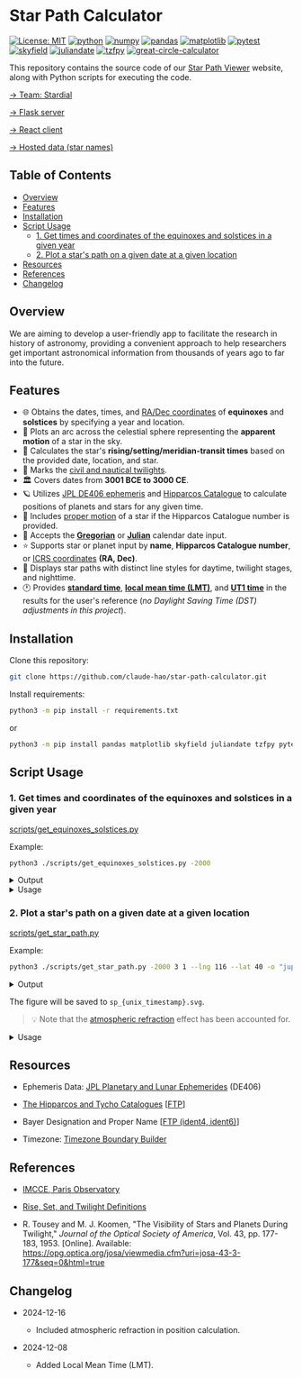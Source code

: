 # Star Path Calculator

[![License: MIT](https://img.shields.io/badge/License-MIT-yellow.svg)](./LICENSE)
[![python](https://img.shields.io/badge/Python-3.10,_3.11-3776AB?logo=python&logoColor=white)](https://www.python.org) [![numpy](https://img.shields.io/badge/Numpy-2.0.1-013243?logo=numpy&logoColor=white)](https://numpy.org) [![pandas](https://img.shields.io/badge/Pandas-2.2.2-150458?logo=Pandas&logoColor=white)](https://pandas.pydata.org) [![matplotlib](https://img.shields.io/badge/Matplotlib-3.9.1.post1-12557C)](https://matplotlib.org) [![pytest](https://img.shields.io/badge/pytest-8.3.4-0A9EDC)](https://pytest.org/) [![skyfield](https://img.shields.io/badge/Skyfield-1.49-BD9354)](https://rhodesmill.org/skyfield) [![juliandate](https://img.shields.io/badge/Juliandate-1.0.4-BD9354)](https://pypi.org/project/juliandate) [![tzfpy](https://img.shields.io/badge/tzfpy-0.15.5-blue)](https://github.com/ringsaturn/tzfpy) [![great-circle-calculator](https://img.shields.io/badge/Great_Circle_Calculator-1.3.1-brightgreen)](https://github.com/seangrogan/great_circle_calculator)

This repository contains the source code of our [Star Path Viewer](https://star-path-viewer.pages.dev/) website, along with Python scripts for executing the code.

[→ Team: Stardial](https://github.com/stardial-astro)

[→ Flask server](https://github.com/lydiazly/star-path-calculator-flask)

[→ React client](https://github.com/stardial-astro/star-path-viewer)

[→ Hosted data (star names)](https://github.com/stardial-astro/star-path-data)

## Table of Contents<!-- omit in toc -->

- [Overview](#overview)
- [Features](#features)
- [Installation](#installation)
- [Script Usage](#script-usage)
  - [1. Get times and coordinates of the equinoxes and solstices in a given year](#1-get-times-and-coordinates-of-the-equinoxes-and-solstices-in-a-given-year)
  - [2. Plot a star's path on a given date at a given location](#2-plot-a-stars-path-on-a-given-date-at-a-given-location)
- [Resources](#resources)
- [References](#references)
- [Changelog](#changelog)

## Overview

We are aiming to develop a user-friendly app to facilitate the research in history of astronomy, providing a convenient approach to help researchers get important astronomical information from thousands of years ago to far into the future.

## Features

- :globe_with_meridians: Obtains the dates, times, and [RA/Dec coordinates](https://en.wikipedia.org/wiki/Equatorial_coordinate_system) of **equinoxes** and **solstices** by specifying a year and location.
- :dizzy: Plots an arc across the celestial sphere representing the **apparent motion** of a star in the sky.
- :sunrise: Calculates the star's **rising/setting/meridian-transit times** based on the provided date, location, and star.
- :sunrise_over_mountains: Marks the [civil and nautical twilights](https://en.wikipedia.org/wiki/Twilight).
- :classical_building: Covers dates from **3001 BCE to 3000 CE**.
- :ringed_planet: Utilizes [JPL DE406 ephemeris](https://ssd.jpl.nasa.gov/planets/eph_export.html) and [Hipparcos Catalogue](https://www.cosmos.esa.int/web/hipparcos/home) to calculate positions of planets and stars for any given time.
- :telescope: Includes [proper motion](https://en.wikipedia.org/wiki/Proper_motion) of a star if the Hipparcos Catalogue number is provided.
- :calendar: Accepts the **[Gregorian](https://en.wikipedia.org/wiki/Gregorian_calendar)** or **[Julian](https://en.wikipedia.org/wiki/Julian_calendar)** calendar date input.
- :star: Supports star or planet input by **name**, **Hipparcos Catalogue number**, or [ICRS coordinates](https://en.wikipedia.org/wiki/International_Celestial_Reference_System_and_its_realizations) **(RA, Dec)**.
- :night_with_stars: Displays star paths with distinct line styles for daytime, twilight stages, and nighttime.
- :clock1: Provides **[standard time](https://en.wikipedia.org/wiki/Standard_time)**, **[local mean time (LMT)](https://en.wikipedia.org/wiki/Local_mean_time)**, and **[UT1 time](https://en.wikipedia.org/wiki/Universal_Time)** in the results for the user's reference (*no Daylight Saving Time (DST) adjustments in this project*).

## Installation

Clone this repository:

```sh
git clone https://github.com/claude-hao/star-path-calculator.git
```

Install requirements:

```sh
python3 -m pip install -r requirements.txt
```

or

```sh
python3 -m pip install pandas matplotlib skyfield juliandate tzfpy pytest
```

## Script Usage

### 1. Get times and coordinates of the equinoxes and solstices in a given year

[scripts/get_equinoxes_solstices.py](./scripts/get_equinoxes_solstices.py)

Example:

```bash
python3 ./scripts/get_equinoxes_solstices.py -2000
```

<details>
<summary>Output</summary>

```text
Dates, times, and ICRS coordinates (J2000) of the equinoxes and solstices in 2001 BCE:

[Vernal Equinox]   -2000-03-21 04:40:19.602 (UT1)
                   ra = 52.962, dec = 19.517

[Summer Solstice]  -2000-06-23 11:32:34.141 (UT1)
                   ra = 147.791, dec = 13.371

[Autumnal Equinox] -2000-09-22 05:50:58.094 (UT1)
                   ra = 232.955, dec = -19.515

[Winter Solstice]  -2000-12-19 15:18:26.852 (UT1)
                   ra = 327.784, dec = -13.373
```

</details>

<details>
<summary>Usage</summary>

```text
usage: python3 get_equinoxes_solstices.py [-h] [year]

Specify a year to obtain the dates, times, and coordinates in RA and Dec of the equinoxes and solstices in that year.

positional arguments:
  year        int, 0 is 1 BCE (default: this year)

options:
  -h, --help  show this help message and exit

year range:
  -3000-01-29 – 3000-05-06 (Gregorian)
examples:
  # The current year:
  python3 get_equinoxes_solstices.py

  # The equinoxes and solstices of 2001 BCE:
  python3 get_equinoxes_solstices.py -2000
```

</details>

### 2. Plot a star's path on a given date at a given location

[scripts/get_star_path.py](./scripts/get_star_path.py)

Example:

```bash
python3 ./scripts/get_star_path.py -2000 3 1 --lng 116 --lat 40 -o "jupiter"
```

<details>
<summary>Output</summary>

```text
[Date (Gregorian)] 1 Mar 2001 BCE
[Location]         lat/lng = 40.000/116.000
[Celestial Object] Jupiter

[Point Details]
D1:
  alt = 17.774
  az  = 146.437
  time_standard   (Gregorian) = -2000-03-01T05:54:05+08:00
  time_local_mean (Gregorian) = -2000-03-01T05:38:05
  time_ut1        (Gregorian) = -2000-02-29T21:54:05
  time_standard   (Julian)    = -2000-03-18T05:54:05+08:00
  time_local_mean (Julian)    = -2000-03-18T05:38:05
  time_ut1        (Julian)    = -2000-03-17T21:54:05
D2:
  alt = 20.787
  az  = 153.305
  time_standard   (Gregorian) = -2000-03-01T06:25:25+08:00
  time_local_mean (Gregorian) = -2000-03-01T06:09:25
  time_ut1        (Gregorian) = -2000-02-29T22:25:25
  time_standard   (Julian)    = -2000-03-18T06:25:25+08:00
  time_local_mean (Julian)    = -2000-03-18T06:09:25
  time_ut1        (Julian)    = -2000-03-17T22:25:25
D3:
  alt = 22.868
  az  = 159.596
  time_standard   (Gregorian) = -2000-03-01T06:52:35+08:00
  time_local_mean (Gregorian) = -2000-03-01T06:36:35
  time_ut1        (Gregorian) = -2000-02-29T22:52:35
  time_standard   (Julian)    = -2000-03-18T06:52:35+08:00
  time_local_mean (Julian)    = -2000-03-18T06:36:35
  time_ut1        (Julian)    = -2000-03-17T22:52:35
R:
  alt = -0.000
  az  = 122.000
  time_standard   (Gregorian) = -2000-03-01T03:41:22+08:00
  time_local_mean (Gregorian) = -2000-03-01T03:25:22
  time_ut1        (Gregorian) = -2000-02-29T19:41:22
  time_standard   (Julian)    = -2000-03-18T03:41:22+08:00
  time_local_mean (Julian)    = -2000-03-18T03:25:22
  time_ut1        (Julian)    = -2000-03-17T19:41:22
T:
  alt = 25.682
  az  = 180.000
  time_standard   (Gregorian) = -2000-03-01T08:15:01+08:00
  time_local_mean (Gregorian) = -2000-03-01T07:59:01
  time_ut1        (Gregorian) = -2000-03-01T00:15:01
  time_standard   (Julian)    = -2000-03-18T08:15:01+08:00
  time_local_mean (Julian)    = -2000-03-18T07:59:01
  time_ut1        (Julian)    = -2000-03-18T00:15:01
S:
  alt = -0.000
  az  = 238.003
  time_standard   (Gregorian) = -2000-03-01T12:48:40+08:00
  time_local_mean (Gregorian) = -2000-03-01T12:32:40
  time_ut1        (Gregorian) = -2000-03-01T04:48:40
  time_standard   (Julian)    = -2000-03-18T12:48:40+08:00
  time_local_mean (Julian)    = -2000-03-18T12:32:40
  time_ut1        (Julian)    = -2000-03-18T04:48:40
```

</details>

The figure will be saved to `sp_{unix_timestamp}.svg`.

> :bulb: Note that the [atmospheric refraction](https://en.wikipedia.org/wiki/Atmospheric_refraction) effect has been accounted for.

<details>
<summary>Usage</summary>

```text
usage: python3 get_star_path.py [-h] [--lat float] [--lng float] [-o str] [-j] [--name] [year] [month] [day]

Specify a local date, location, and celestial object to draw the star path. Daylight Saving Time (DST) is ignored.

positional arguments:
  year                  int, 0 is 1 BCE (default: this year)
  month                 e.g., January|Jan|1 (default: this month, or January if the year is provided)
  day                   int (default: today, or 1 if the year is provided)

options:
  -h, --help            show this help message and exit
  --lat float           latitude in decimal degrees (default: 39.9042)
  --lng float, --lon float
                        longitude in decimal degrees (default: 116.4074)
  -o str, --obj str     planet name, Hipparcos Catalogue number, or the ICRS coordinates in the format 'ra,dec' (default: Mars)
  -j, --julian          use Julian calendar (default: Gregorian calendar)
  --name                print the proper name or the Bayer designation, if available (default: False)

date range:
  -3000-01-29 – 3000-05-06 (Gregorian)
examples:
  # Plot the star path of Mars:
  python3 get_star_path.py -o mars

  # Plot the star path of Vega by giving its Hipparcos Catalogue number:
  python3 get_star_path.py -o 91262

  # Plot the star path by giving the star's ICRS coordinates (RA, Dec):
  python3 get_star_path.py -o 310.7,-5.1
```

</details>

## Resources

- Ephemeris Data: [JPL Planetary and Lunar Ephemerides](https://ssd.jpl.nasa.gov/planets/eph_export.html) (DE406)

- [The Hipparcos and Tycho Catalogues](https://www.cosmos.esa.int/web/hipparcos/catalogues) [[FTP](https://cdsarc.cds.unistra.fr/ftp/cats/I/239)]

- Bayer Designation and Proper Name [[FTP (ident4, ident6)](https://cdsarc.cds.unistra.fr/ftp/I/239/version_cd/tables)]

- Timezone: [Timezone Boundary Builder](https://github.com/evansiroky/timezone-boundary-builder)

## References

- [IMCCE, Paris Observatory](https://www.imcce.fr)

- [Rise, Set, and Twilight Definitions](https://aa.usno.navy.mil/faq/RST_defs)

- R. Tousey and M. J. Koomen, "The Visibility of Stars and Planets During Twilight," *Journal of the Optical Society of America*, Vol. 43, pp. 177-183, 1953. [Online]. Available: <https://opg.optica.org/josa/viewmedia.cfm?uri=josa-43-3-177&seq=0&html=true>

## Changelog

- 2024-12-16
  - Included atmospheric refraction in position calculation.

- 2024-12-08
  - Added Local Mean Time (LMT).
